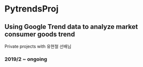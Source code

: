 # PytrendsProj
## Using Google Trend data to analyze market consumer goods trend 

Private projects with 유현철 선배님

### 2019/2 ~ ongoing 
